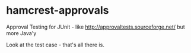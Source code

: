 hamcrest-approvals
==================

Approval Testing for JUnit - like http://approvaltests.sourceforge.net/ but more Java'y

Look at the test case - that's all there is.
